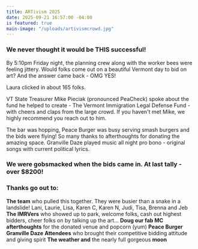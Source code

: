 ```yaml
---
title: ARTivism 2025
date: 2025-09-21 16:57:00 -04:00
is featured: true
main-image: "/uploads/artivismcrowd.jpg"
---
```


### We never thought it would be THIS successful!

 

By 5:10pm Friday night, the planning crew along with the worker bees were feeling jittery. Would folks come out on a beautiful Vermont day to bid on art? And the answer came back - OMG YES! 

 

Laura clicked in about 165 folks.

 

VT State Treasurer Mike Pieciak (pronounced PeaCheck) spoke about the fund he helped to create - The Vermont Immigration Legal Defense Fund - with cheers and claps from the large crowd. If you haven't met Mike, we highly recommend you reach out to him. 

 

The bar was hopping, Peace Burger was busy serving smash burgers and the bids were flying! So many thanks to afterthoughts for donating the amazing space. Granville Daze played music all night pro bono - original songs with current political lyrics. 

 

### We were gobsmacked when the bids came in. At last tally - over $8200! 

 

### Thanks go out to: 

**The team** who pulled this together. They were busier than a snake in a landslide! Lani, Laurie, Lisa, Karen C, Karen N, Judi, Tisa, Brenna and Jeb
**The IMRVers** who showed up to park, welcome folks, cash out highest bidders, cheer folks on by talking up the art...
**Doug our fab MC**
**afterthoughts** for the donated venue and popcorn (yum)
**Peace Burger**
**Granville Daze**
**Attendees** who brought their competitive bidding attitude and giving spirit
**The weather and** the nearly full gorgeous **moon**